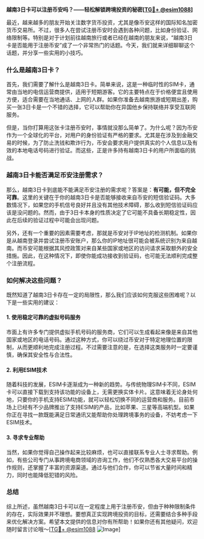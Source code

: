 **越南3日卡可以注册币安吗？——轻松解锁跨境投资的秘密[[TG💪+ @esim1088](https://t.me/s/esim1088)]**

最近，越来越多的朋友开始关注数字货币投资，尤其是像币安这样的国际知名加密货币交易所。不过，很多人在尝试注册币安时会遇到各种问题，比如身份验证、网络限制等。特别是对于计划前往越南旅行或者已经在越南的朋友来说，“越南3日卡是否能用于注册币安”成了一个非常热门的话题。今天，我们就来详细聊聊这个话题，并分享一些实用的小技巧。

### 什么是越南3日卡？

首先，我们需要了解什么是越南3日卡。简单来说，这是一种临时性的SIM卡，通常由当地的电信运营商提供，适用于短期游客。它的主要特点在于价格便宜且使用方便，适合需要在当地通话、上网的人群。如果你准备去越南旅游或短期出差，购买一张3日卡是一个不错的选择，它可以帮助你在异国他乡保持联络并享受互联网服务。

但是，当你打算用这张卡注册币安时，事情就没那么简单了。为什么呢？因为币安作为一个全球化的平台，对用户的身份验证有严格的要求。尤其是在涉及到金融交易的时候，为了防止洗钱和欺诈行为，币安会要求用户提供真实的个人信息以及有效的本地电话号码进行验证。而这些，正是许多持有越南3日卡的用户所面临的挑战。

### 越南3日卡能否满足币安注册需求？

那么，越南3日卡到底能不能满足币安注册的需求呢？答案是：**有可能，但不完全可靠**。这里的关键在于你的越南3日卡是否能够接收来自币安的短信验证码。大多数情况下，如果您的手机信号良好并且没有其他技术障碍，那么收到短信验证码应该是没问题的。然而，由于3日卡本身的性质决定了它可能不具备长期稳定性，因此在后续的验证过程中可能会出现问题。

另外，还有一个重要的因素需要考虑，那就是币安对于IP地址的检测机制。如果你是从越南登录并尝试注册币安账户，那么你的IP地址很可能会被系统识别为来自越南。而币安可能根据其风控政策对来自某些国家或地区的访问请求采取额外的安全措施。因此，在这种情况下，即使你能成功接收到验证码，也可能无法顺利完成整个注册流程。

### 如何解决这些问题？

既然知道了越南3日卡存在一定的局限性，那么我们应该如何克服这些困难呢？以下是一些实用的建议：

#### 1. 使用稳定可靠的虚拟号码服务
市面上有许多专门提供虚拟手机号码的服务商，它们可以生成看起来像是来自其他国家或地区的电话号码。通过这种方式，你可以绕过币安对于特定地理位置的限制，从而更顺利地完成注册过程。不过需要注意的是，在选择这类服务时一定要谨慎，确保其安全性与合法性。

#### 2. 利用ESIM技术
随着科技的发展，ESIM卡逐渐成为一种新的趋势。与传统物理SIM卡不同，ESIM卡可以直接下载到支持该功能的设备上，无需更换实体卡片。这意味着无论身处何地，只要你的手机支持ESIM功能，就可以轻松切换不同的运营商和服务。目前市场上已经有不少品牌推出了支持ESIM的产品，比如苹果、三星等高端机型。如果你正在寻找一款既能满足日常通讯又能帮助你处理跨境事务的设备，不妨考虑一下ESIM技术。

#### 3. 寻求专业帮助
当然，如果你觉得自己操作起来比较麻烦，也可以直接联系专业人士寻求帮助。例如，有些公司专门从事跨境电商领域的咨询工作，他们不仅熟悉各大交易平台的操作规则，还掌握了丰富的资源渠道。通过与他们合作，你可以节省大量时间和精力，同时也能降低犯错的风险。

### 总结

综上所述，虽然越南3日卡可以在一定程度上用于注册币安，但由于种种限制条件的存在，实际效果并不理想。要想真正实现跨境投资的目标，还需要结合多种手段来优化解决方案。希望本文提供的信息对你有所帮助！如果你还有其他疑问，欢迎随时留言讨论哦～[[TG💪+ @esim1088](https://t.me/s/esim1088) ![Image](https://i.postimg.cc/4NQfJmqS/Snipaste-2025-05-13-00-14-12.png)]